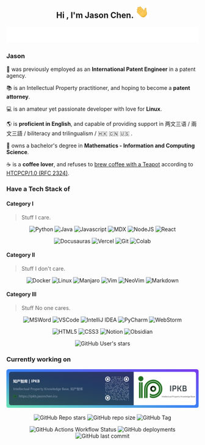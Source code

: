 <h2 align="center">
    <b>Hi , I'm Jason Chen. </b>
    <img src="./img/hi.gif" width="35" alt="👋">
</h2>


<p align="center">
<img src="./img/typing.svg" alt="" />
</p>


### Jason

💼 was previously employed as an **International Patent Engineer** in a patent agency.

📚 is an Intellectual Property practitioner, and hoping to become a **patent attorney**.

💻 is an amateur yet passionate developer with love for **Linux**.

🌎 is **proficient in English**, and capable of providing support in 两文三语 / 兩文三語 / biliteracy and trilingualism /  🇭🇰 🇨🇳 🇺🇸 .

🔢 owns a bachelor's degree in **Mathematics - Information and Computing Science**.

☕️ is a **coffee lover**, and refuses to [brew coffee with a Teapot](http://error418.net/) according to [HTCPCP/1.0 (RFC 2324)](https://datatracker.ietf.org/doc/html/rfc2324/).


### Have a Tech Stack of

#### Category I

> Stuff I care.

<p align="center">
<img src="https://img.shields.io/badge/Python%20-%2314354C.svg?style=for-the-badge&logo=python&logoColor=white" alt="Python"/>
<img src="https://img.shields.io/badge/java-%23ED8B00.svg?style=for-the-badge&logo=openjdk&logoColor=white" alt="Java"/>
<img src="https://img.shields.io/badge/JavaScript-323330?style=for-the-badge&logo=javascript&logoColor=F7DF1E" alt="Javascript">
<img src="https://img.shields.io/badge/MDX-1B1F24?style=for-the-badge&logo=mdx&logoColor=white" alt="MDX">
<img src="https://img.shields.io/badge/Node%20js-339933?style=for-the-badge&logo=nodedotjs&logoColor=white" alt="NodeJS">
<img src="https://img.shields.io/badge/React-%23353947?style=for-the-badge&logo=react" alt="React">
</p>

<p align="center">
<img src="https://img.shields.io/badge/Docusaurus-3ECC5F?style=for-the-badge&logo=Docusaurus&logoColor=white" alt="Docusauras">
<img src="https://img.shields.io/badge/Vercel-000000?style=for-the-badge&logo=vercel&logoColor=white" alt="Vercel">
<img src="https://img.shields.io/badge/GIT-E44C30?style=for-the-badge&logo=git&logoColor=white" alt="Git">
<img src="https://img.shields.io/badge/Colab-F9AB00?style=for-the-badge&logo=googlecolab&color=525252" alt="Colab">
</p>

#### Category II

> Stuff I don't care.

<p align="center">
<img src="https://img.shields.io/badge/docker-%230db7ed.svg?style=for-the-badge&logo=docker&logoColor=white" alt="Docker"/>
<img src="https://img.shields.io/badge/Linux-FCC624?style=for-the-badge&logo=linux&logoColor=black" alt="Linux"/>
<img src="https://img.shields.io/badge/manjaro-35BF5C?style=for-the-badge&logo=manjaro&logoColor=white" alt="Manjaro">
<img src="https://img.shields.io/badge/VIM-%2311AB00.svg?&style=for-the-badge&logo=vim&logoColor=white" alt="Vim">
<img src="https://img.shields.io/badge/NeoVim-%2357A143.svg?&style=for-the-badge&logo=neovim&logoColor=white" alt="NeoVim">
<img src="https://img.shields.io/badge/Markdown-000000?style=for-the-badge&logo=markdown&logoColor=white" alt="Markdown">
</p>

#### Category III

> Stuff No one cares.

<p align="center">
<img src="https://img.shields.io/badge/Microsoft_Word-2B579A?style=for-the-badge&logo=microsoft-word&logoColor=white" alt="MSWord">
<img src="https://img.shields.io/badge/VSCode-0078D4?style=for-the-badge&logo=visual%20studio%20code&logoColor=white" alt="VSCode">
<img src="https://img.shields.io/badge/IntelliJ_IDEA-000000.svg?style=for-the-badge&logo=intellij-idea&logoColor=white" alt="IntelliJ IDEA">
<img src="https://img.shields.io/badge/PyCharm-000000.svg?&style=for-the-badge&logo=PyCharm&logoColor=white" alt="PyCharm">
<img src="https://img.shields.io/badge/WebStorm-000000?style=for-the-badge&logo=WebStorm&logoColor=white" alt="WebStorm">
</p>

<p align="center">
<img src="https://img.shields.io/badge/HTML5-E34F26?style=for-the-badge&logo=html5&logoColor=white" alt="HTML5">
<img src="https://img.shields.io/badge/CSS3-1572B6?style=for-the-badge&logo=css3&logoColor=white" alt="CSS3">
<img src="https://img.shields.io/badge/Notion-000000?style=for-the-badge&logo=notion&logoColor=white" alt="Notion">
<img src="https://img.shields.io/badge/Obsidian-483699?style=for-the-badge&logo=Obsidian&logoColor=white" alt="Obsidian">
</p>
<p align="center">
<img alt="GitHub User's stars" src="https://img.shields.io/github/stars/n1cogrv?style=for-the-badge&logo=github&link=https%3A%2F%2Fgithub.com%2Fn1cogrv">
</p>


### Currently working on 

[![知产智库 | IPKB](./img/ipkb-bookmark.png)](https://ipkb.jasonchen.icu)

<p align="center">
<img alt="GitHub Repo stars" src="https://img.shields.io/github/stars/n1cogrv/ipkb?style=for-the-badge&link=https%3A%2F%2Fgithub.com%2Fn1cogrv%2Fipkb">
<img alt="GitHub repo size" src="https://img.shields.io/github/repo-size/n1cogrv/ipkb?style=for-the-badge&link=https%3A%2F%2Fgithub.com%2Fn1cogrv%2Fipkb">
<img alt="GitHub Tag" src="https://img.shields.io/github/v/tag/n1cogrv/ipkb?style=for-the-badge&link=https%3A%2F%2Fgithub.com%2Fn1cogrv%2Fipkb%2Ftags">
</p>

<p align="center">
<img alt="GitHub Actions Workflow Status" src="https://img.shields.io/github/actions/workflow/status/n1cogrv/ipkb/test-build.yml?style=for-the-badge&link=https%3A%2F%2Fgithub.com%2Fn1cogrv%2Fipkb%2Factions">
<img alt="GitHub deployments" src="https://img.shields.io/github/deployments/n1cogrv/ipkb/production?style=for-the-badge&label=Production%20Build&link=https%3A%2F%2Fgithub.com%2Fn1cogrv%2Fipkb%2Fdeployments%2FProduction">
<img alt="GitHub last commit" src="https://img.shields.io/github/last-commit/n1cogrv/ipkb?style=for-the-badge&label=Last%20Commit&link=https%3A%2F%2Fgithub.com%2Fn1cogrv%2Fipkb%2Fcommits%2Fmaster%2F">
</p>

